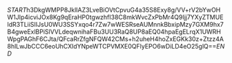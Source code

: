 $START$h3DkgWMPP8JklIAZ3LveBiOVtCpvuG4a35S8Exy8g/VV+rV2bYwOHW1JIp4icviJOx8Kg9qEraHP0tgwzhfI38C8mkWvcZxPbMr4Q9Ijj7YXyZTMUEldR3TLiiSIIJsU0WU3SSYxqo4r7Zw7wWESRseAUMnnkBbxipMzy7GXM9hx7B4gweExlBPiSlVVLdeqwnihaFBu3UU3RaQ8UP8aEQ04hpaEgELrqX1UWRHWpgPAGhF6CJta/QFcaRrZfgNFQW42CMs+h2uheH4hoZxEGKk30z+Ztzz4A8hlLwJbCCC6eoUhCXldYNpeWTCPVMXE0QFlyEPO6wDiLD4eO25glQ==$END$